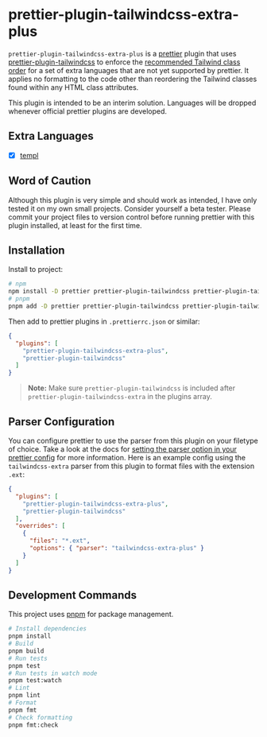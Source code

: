 # prettier-plugin-tailwindcss-extra-plus

`prettier-plugin-tailwindcss-extra-plus` is a [prettier](https://prettier.io) plugin that uses [prettier-plugin-tailwindcss](https://tailwindcss.com/blog/automatic-class-sorting-with-prettier) to enforce the [recommended Tailwind class order](https://tailwindcss.com/blog/automatic-class-sorting-with-prettier#how-classes-are-sorted) for a set of extra languages that are not yet supported by prettier. It applies no formatting to the code other than reordering the Tailwind classes found within any HTML class attributes.

This plugin is intended to be an interim solution. Languages will be dropped whenever official prettier plugins are developed.

## Extra Languages

- [x] [templ](https://templ.guide)

## Word of Caution

Although this plugin is very simple and should work as intended, I have only tested it on my own small projects. Consider yourself a beta tester. Please commit your project files to version control before running prettier with this plugin installed, at least for the first time.

## Installation

Install to project:

```sh
# npm
npm install -D prettier prettier-plugin-tailwindcss prettier-plugin-tailwindcss-extra-plus
# pnpm
pnpm add -D prettier prettier-plugin-tailwindcss prettier-plugin-tailwindcss-extra-plus
```

Then add to prettier plugins in `.prettierrc.json` or similar:

```json
{
  "plugins": [
    "prettier-plugin-tailwindcss-extra-plus",
    "prettier-plugin-tailwindcss"
  ]
}
```

> **Note:** Make sure `prettier-plugin-tailwindcss` is included after `prettier-plugin-tailwindcss-extra` in the plugins array.

## Parser Configuration

You can configure prettier to use the parser from this plugin on your filetype of choice. Take a look at the docs for [setting the parser option in your prettier config](https://prettier.io/docs/en/configuration#setting-the-parserdocsenoptionshtmlparser-option) for more information. Here is an example config using the `tailwindcss-extra` parser from this plugin to format files with the extension `.ext`:

```json
{
  "plugins": [
    "prettier-plugin-tailwindcss-extra-plus",
    "prettier-plugin-tailwindcss"
  ],
  "overrides": [
    {
      "files": "*.ext",
      "options": { "parser": "tailwindcss-extra-plus" }
    }
  ]
}
```

## Development Commands

This project uses [pnpm](https://pnpm.io/installation) for package management.

```sh
# Install dependencies
pnpm install
# Build
pnpm build
# Run tests
pnpm test
# Run tests in watch mode
pnpm test:watch
# Lint
pnpm lint
# Format
pnpm fmt
# Check formatting
pnpm fmt:check
```
